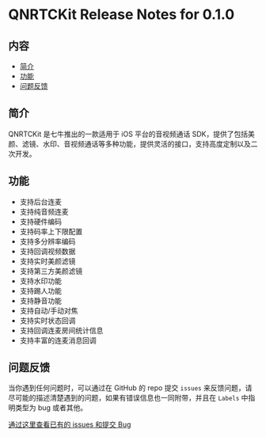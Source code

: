 # QNRTCKit Release Notes for 0.1.0

## 内容

- [简介](#简介)
- [功能](#功能)
- [问题反馈](#问题反馈)

	
## 简介

QNRTCKit 是七牛推出的一款适用于 iOS 平台的音视频通话 SDK，提供了包括美颜、滤镜、水印、音视频通话等多种功能，提供灵活的接口，支持高度定制以及二次开发。


## 功能
- 支持后台连麦 
- 支持纯音频连麦
- 支持硬件编码 	
- 支持码率上下限配置 
- 支持多分辨率编码 	      
- 支持回调视频数据 	    
- 支持实时美颜滤镜 		 
- 支持第三方美颜滤镜 	
- 支持水印功能 		    
- 支持踢人功能 		      
- 支持静音功能 		     
- 支持自动/手动对焦 
- 支持实时状态回调		
- 支持回调连麦房间统计信息 
- 支持丰富的连麦消息回调

## 问题反馈

当你遇到任何问题时，可以通过在 GitHub 的 repo 提交 ```issues``` 来反馈问题，请尽可能的描述清楚遇到的问题，如果有错误信息也一同附带，并且在 ```Labels``` 中指明类型为 bug 或者其他。

[通过这里查看已有的 issues 和提交 Bug](https://github.com/pili-engineering/QNRTC-iOS/issues)
